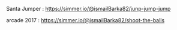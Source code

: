 Santa Jumper :
https://simmer.io/@ismailBarka82/junp-jump-jump

arcade 2017 :
https://simmer.io/@ismailBarka82/shoot-the-balls